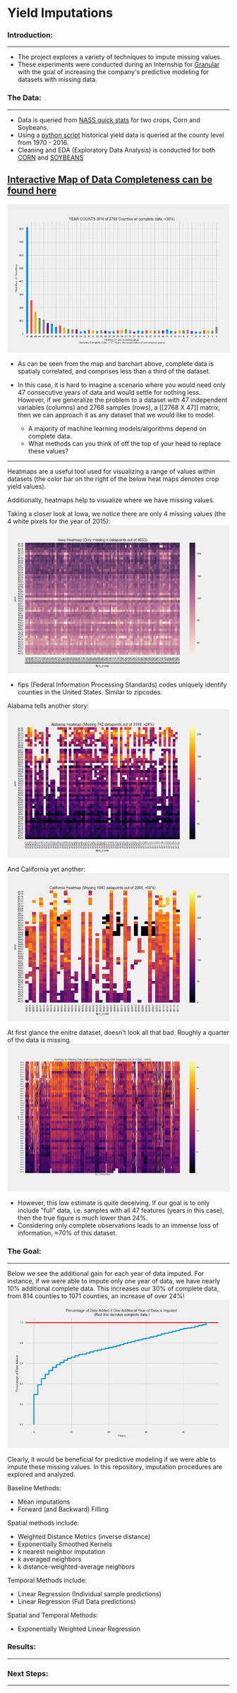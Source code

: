 # Yield Imputations

### Introduction:
-----------------
- The project explores a variety of techniques to impute missing values. 
- These experiments were conducted during an Internship for [Granular](www.granular.ag) with the goal of increasing the company's predictive modeling for datasets with missing data.


### The Data:
-------------
- Data is queried from [NASS quick stats](https://quickstats.nass.usda.gov/) for two crops, Corn and Soybeans.
- Using a [python script](get_data.py) historical yield data is queried at the county level from 1970 - 2016. 
- Cleaning and EDA (Exploratory Data Analysis) is conducted for both [CORN](corn_EDA.ipynb) and [SOYBEANS](soybeans.ipynb)

## [Interactive Map of Data Completeness can be found here](https://s3.amazonaws.com/yieldimputations/counties_chloropleth_layers_40.html)

![](images/year_counts.png?raw=true)

- As can be seen from the map and barchart above, complete data is spatialy correlated, and comprises less than a third of the dataset. 

- In this case, it is hard to imagine a scenario where you would need only 47 consecutive years of data and would settle for nothing less. However, if we generalize the problem to a dataset with 47 independent variables (columns) and 2768 samples (rows), a [[2768 X 47]] matrix, then we can approach it as any dataset that we would like to model. 
    - A majority of machine learning models/algorithms depend on complete data.
    - What methods can you think of off the top of your head to replace these values?
----
Heatmaps are a useful tool used for visualizing a range of values within datasets (the color bar on the right of the below heat maps denotes crop yield values). 

Additionally, heatmaps help to visualize where we have missing values.

Taking a closer look at Iowa, we notice there are only 4 missing values (the 4 white pixels for the year of 2015):
![](images/IA_heatmap.png?raw=true)
* fips (Federal Information Processing Standards) codes uniquely identify counties in the United States. Similar to zipcodes. 

Alabama tells another story:
![](images/AL_heatmap.png?raw=true)

And California yet another:
![](images/CA_heatmap.png?raw=true)

At first glance the enitre dataset, doesn't look all that bad. Roughly a quarter of the data is missing. 
![](images/full_heatmap.png?raw=true)
- However, this low estimate is quite deceiving. If our goal is to only include "full" data, i.e. samples with all 47 features (years in this case), then the true figure is much lower than 24%. 
- Considering only complete observations leads to an immense loss of information, ≈70% of this dataset. 


### The Goal: 
-------------
Below we see the additional gain for each year of data imputed. For instance, if we were able to impute only one year of data, we have nearly 10% additional complete data. This increases our 30% of complete data, from 814 counties to 1071 counties, an increase of over 24%!
![](images/cumulative_sum.png?raw=true)

Clearly, it would be beneficial for predictive modeling if we were able to impute these missing values. In this repository, imputation procedures are explored and analyzed.

Baseline Methods:
- Mean imputations
- Forward (and Backward) Filling

Spatial methods include:
- Weighted Distance Metrics (inverse distance)
- Exponentially Smoothed Kernels
- k nearest neighbor imputation
- k averaged neighbors 
- k distance-weighted-average neighbors  

Temporal Methods include:
- Linear Regression (Individual sample predictions)
- Linear Regression (Full Data predictions)

Spatial and Temporal Methods: 
- Exponentially Weighted Linear Regression

### Results: 
------------


### Next Steps:
----------------